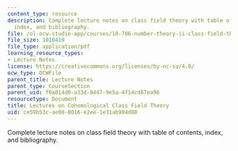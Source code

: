 ```yaml
---
content_type: resource
description: Complete lecture notes on class field theory with table of contents,
  index, and bibliography.
file: /ol-ocw-studio-app/courses/18-786-number-theory-ii-class-field-theory-spring-2016/ce59b53cae088016e2ee1e31ab904d88_MIT18_786S16_notes.pdf
file_size: 1010419
file_type: application/pdf
learning_resource_types:
- Lecture Notes
license: https://creativecommons.org/licenses/by-nc-sa/4.0/
ocw_type: OCWFile
parent_title: Lecture Notes
parent_type: CourseSection
parent_uid: f0a814d0-a33d-8447-9e5a-4f14cd67ea96
resourcetype: Document
title: Lectures on Cohomological Class Field Theory
uid: ce59b53c-ae08-8016-e2ee-1e31ab904d88
---
```

Complete lecture notes on class field theory with table of contents, index, and bibliography.